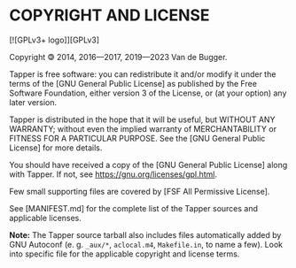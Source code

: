 <!--
    ---------------------------------------------------------------------- copyright and license ---
    File: doc/en/license.md
    Copyright 🄯 2014, 2016—2017, 2019—2023 Van de Bugger.
    This file is part of Tapper.
    SPDX-License-Identifier: GPL-3.0-or-later
    ---------------------------------------------------------------------- copyright and license ---
-->

COPYRIGHT AND LICENSE
=====================

[![GPLv3+ logo]][GPLv3]

Copyright 🄯 2014, 2016—2017, 2019—2023 Van de Bugger.

Tapper is free software: you can redistribute it and/or modify it under the terms of the [GNU
General Public License] as published by the Free Software Foundation, either version 3 of the
License, or (at your option) any later version.

Tapper is distributed in the hope that it will be useful, but WITHOUT ANY WARRANTY; without even
the implied warranty of MERCHANTABILITY or FITNESS FOR A PARTICULAR PURPOSE. See the [GNU General
Public License] for more details.

You should have received a copy of the [GNU General Public License] along with Tapper. If not, see
<https://gnu.org/licenses/gpl.html>.

Few small supporting files are covered by [FSF All Permissive License].

See [MANIFEST.md] for the complete list of the Tapper sources and applicable licenses.

**Note:** The Tapper source tarball also includes files automatically added by GNU Autoconf (e. g.
`_aux/*`, `aclocal.m4`, `Makefile.in`, to name a few). Look into specific file for the applicable
copyright and license terms.

<!-- end of file -->
